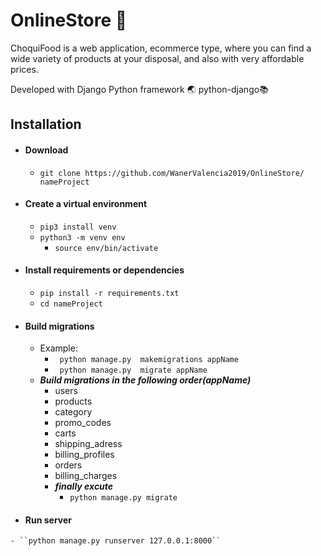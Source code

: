 # OnlineStore  :strawberry:
ChoquiFood is a web application, ecommerce type, where you can find a wide variety of products at your disposal, and also with very affordable prices.

Developed with Django Python framework 
:earth_asia: python-django:books:

## Installation
  - #### Download
    - ``git clone https://github.com/WanerValencia2019/OnlineStore/ nameProject``
  - #### Create a virtual environment
    - ``pip3 install venv``
    - ``python3 -m venv env``
      - ``source env/bin/activate``

  - #### Install requirements or dependencies
    - ``pip install -r requirements.txt``
    - ``cd nameProject``
  - #### Build migrations
    - Example: 
      - `` python manage.py  makemigrations appName``
      - `` python manage.py  migrate appName``
    - ***Build migrations in the following order(appName)***
      - users
      - products
      - category
      - promo_codes
      - carts
      - shipping_adress
      - billing_profiles
      - orders
      - billing_charges
      - ***finally excute***
        - `` python manage.py migrate ``
   - #### Run server
    - ``python manage.py runserver 127.0.0.1:8000``
